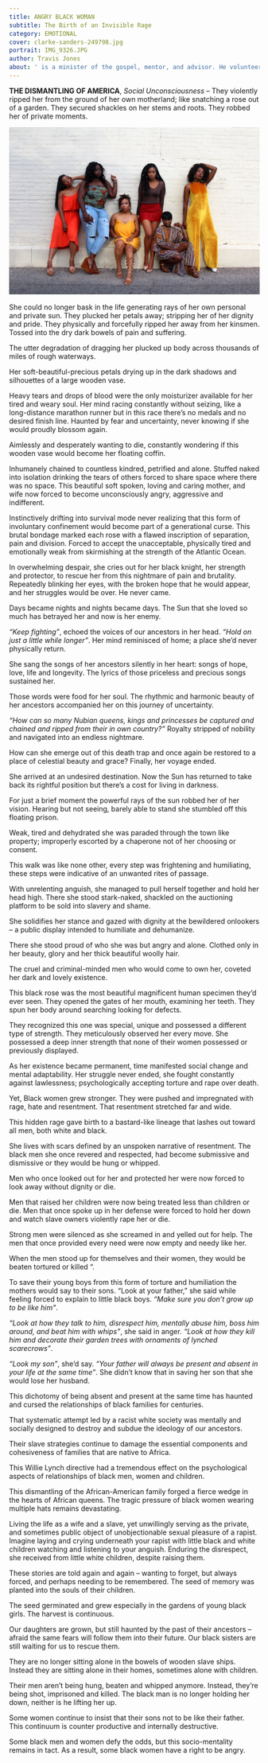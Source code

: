 ```yaml
---
title: ANGRY BLACK WOMAN
subtitle: The Birth of an Invisible Rage
category: EMOTIONAL
cover: clarke-sanders-249798.jpg
portrait: IMG_9326.JPG
author: Travis Jones
about: ' is a minister of the gospel, mentor, and advisor. He volunteers as a family, drug, and anger management counselor. He’s a retired industrial worker and continues with entrepreneurial real estate brokerage.'
---
```


**THE DISMANTLING OF AMERICA**, *Social Unconsciousness* – They violently ripped her from the ground of her own motherland; like snatching a rose out of a garden. They secured shackles on her stems and roots. They robbed her of private moments.

![unsplash.com](./clarke-sanders-249798.jpg)

She could no longer bask in the life generating rays of her own personal and private sun. They plucked her petals away; stripping her of her dignity and pride. They physically and forcefully ripped her away from her kinsmen. Tossed into the dry dark bowels of pain and suffering.

The utter degradation of dragging her plucked up body across thousands of miles of rough waterways.

Her soft-beautiful-precious petals drying up in the dark shadows and silhouettes of a large wooden vase.

Heavy tears and drops of blood were the only moisturizer available for her tired and weary soul. 
Her mind racing constantly without seizing, like a long-distance marathon runner but in this race there’s no medals and no desired finish line.
Haunted by fear and uncertainty, never knowing if she would proudly blossom again.

Aimlessly and desperately wanting to die, constantly wondering if this wooden vase would become her floating coffin. 

Inhumanely chained to countless kindred, petrified and alone. Stuffed naked into isolation drinking the tears of others forced to share space where there was no space.
This beautiful soft spoken, loving and caring mother, and wife now forced to become unconsciously angry, aggressive and indifferent. 
   
Instinctively drifting into survival mode never realizing that this form of involuntary confinement would become part of a generational curse.
This brutal bondage marked each rose with a flawed inscription of separation, pain and division.
Forced to accept the unacceptable, physically tired and emotionally weak from skirmishing at the strength of the Atlantic Ocean.

In overwhelming despair, she cries out for her black knight, her strength and protector, to rescue her from this nightmare of pain and brutality. Repeatedly blinking her eyes, with the broken hope that he would appear, and her struggles would be over. He never came.

Days became nights and nights became days. The Sun that she loved so much has betrayed her and now is her enemy.

*“Keep fighting”*, echoed the voices of our ancestors in her head. *“Hold on just a little while longer”*.
 Her mind reminisced of home; a place she’d never physically return.
   
She sang the songs of her ancestors silently in her heart: songs of hope, love, life and longevity.
The lyrics of those priceless and precious songs sustained her.

Those words were food for her soul. The rhythmic and harmonic beauty of her ancestors accompanied her on this journey of uncertainty.
    
*“How can so many Nubian queens, kings and princesses be captured and chained and ripped from their in own country?”* Royalty stripped of nobility and navigated into an endless nightmare.

How can she emerge out of this death trap and once again be restored to a place of celestial beauty and grace? Finally, her voyage ended.

She arrived at an undesired destination. Now the Sun has returned to take back its rightful position but there’s a cost for living in darkness.

For just a brief moment the powerful rays of the sun robbed her of her vision. Hearing but not seeing, barely able to stand she stumbled off this floating prison.

Weak, tired and dehydrated she was paraded through the town like property; improperly escorted by a chaperone not of her choosing or consent.

This walk was like none other, every step was frightening and humiliating, these steps were indicative of an unwanted rites of passage.

With unrelenting anguish, she managed to pull herself together and hold her head high. There she stood stark-naked, shackled on the auctioning platform to be sold into slavery and shame.

She solidifies her stance and gazed with dignity at the bewildered onlookers – a public display intended to humiliate and dehumanize.
   
There she stood proud of who she was but angry and alone. Clothed only in her beauty, glory and her thick beautiful woolly hair.

The cruel and criminal-minded men who would come to own her, coveted her dark and lovely existence. 

This black rose was the most beautiful magnificent human specimen they’d ever seen. They opened the gates of her mouth, examining her teeth. They spun her body around searching looking for defects.

They recognized this one was special, unique and possessed a different type of strength. They meticulously observed her every move. She possessed a deep inner strength that none of their women possessed or previously displayed.

As her existence became permanent, time manifested social change and mental adaptability. 
Her struggle never ended, she fought constantly against lawlessness; psychologically accepting torture and rape over death. 

Yet, Black women grew stronger.
They were pushed and impregnated with rage, hate and resentment. That resentment stretched far and wide.

This hidden rage gave birth to a bastard-like lineage that lashes out toward all men, both white and black.
   
She lives with scars defined by an unspoken narrative of resentment. The black men she once revered and respected, had become submissive and dismissive or they would be hung or whipped.

Men who once looked out for her and protected her were now forced to look away without dignity or die.

Men that raised her children were now being treated less than children or die. Men that once spoke up in her defense were forced to hold her down and watch slave owners violently rape her or die.

Strong men were silenced as she screamed in and yelled out for help. The men that once provided every need were now empty and needy like her.

When the men stood up for themselves and their women, they would be beaten tortured or 
killed “.

To save their young boys from this form of torture and humiliation the mothers would say to their sons. “Look at your father,” she said while feeling forced to explain to little black boys. *“Make sure you don’t grow up to be like him"*. 

*“Look at how they talk to him, disrespect him, mentally abuse him, boss him around, and beat him with whips”*, she said in anger. *“Look at how they kill him and decorate their garden trees with ornaments of lynched scarecrows”*.

*“Look my son”*, she’d say. *“Your father will always be present and absent in your life at the same time”*. She didn’t know that in saving her son that she would lose her husband.
 
This dichotomy of being absent and present at the same time has haunted and cursed the relationships of black families for centuries.

That systematic attempt led by a racist white society was mentally and socially designed to destroy and subdue the ideology of our ancestors.

Their slave strategies continue to damage the essential components and cohesiveness of families that are native to Africa.

This Willie Lynch directive had a tremendous effect on the psychological aspects of relationships of black men, women and children.

This dismantling of the African-American family forged a fierce wedge in the hearts of African queens. The tragic pressure of black women wearing multiple hats remains devastating.

Living the life as a wife and a slave, yet unwillingly serving as the private, and sometimes public object of unobjectionable sexual pleasure of a rapist. 
Imagine laying and crying underneath your rapist with little black and white children watching and listening to your anguish. Enduring the disrespect, she received from little white children, despite raising them. 

These stories are told again and again – wanting to forget, but always forced, and perhaps needing to be remembered. The seed of memory was planted into the souls of their children.

The seed germinated and grew especially in the gardens of young black girls. The harvest is continuous.

Our daughters are grown, but still haunted by the past of their ancestors – afraid the same fears will follow them into their future. Our black sisters are still waiting for us to rescue them.

They are no longer sitting alone in the bowels of wooden slave ships. Instead they are sitting alone in their homes, sometimes alone with children.

Their men aren’t being hung, beaten and whipped anymore. Instead, they’re being shot, imprisoned and killed. The black man is no longer holding her down, neither is he lifting her up.

Some women continue to insist that their sons not to be like their father. This continuum is counter productive and internally destructive.

Some black men and women defy the odds, but this socio-mentality remains in tact. As a result, some black women have a right to be angry. 
